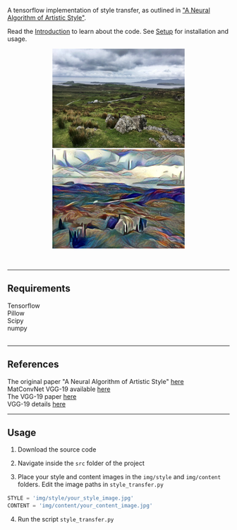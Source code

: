 A tensorflow implementation of style transfer, as outlined in ["A Neural Algorithm of Artistic Style"](https://arxiv.org/pdf/1508.06576.pdf).

Read the [Introduction](intro.html) to learn about the code. See [Setup](setup.html) for installation and usage.

<p align="center">
<img src="src/img/content/grass.jpg" width="300px">  
<img src="src/img/results/select/carmichael.png" width="300px">
</p>

<br>

___
## Requirements

Tensorflow  
Pillow  
Scipy  
numpy  
<br>

___
## References
The original paper "A Neural Algorithm of Artistic Style" [here](https://arxiv.org/pdf/1508.06576.pdf)    
MatConvNet VGG-19 available [here](http://www.vlfeat.org/matconvnet/pretrained/#downloading-the-pre-trained-models)  
The VGG-19 paper [here](https://arxiv.org/pdf/1409.1556.pdf)  
VGG-19 details [here](https://gist.github.com/ksimonyan/3785162f95cd2d5fee77#file-readme-md)

___
## Usage

1. Download the source code

2. Navigate inside the `src` folder of the project

3. Place your style and content images in the `img/style` and `img/content` folders.
Edit the image paths in `style_transfer.py`
```python
STYLE = 'img/style/your_style_image.jpg'
CONTENT = 'img/content/your_content_image.jpg'
```
4. Run the script `style_transfer.py`

